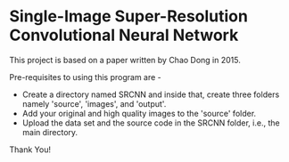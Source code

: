 # Single-Image Super-Resolution Convolutional Neural Network

This project is based on a paper written by Chao Dong in 2015.

Pre-requisites to using this program are -
  * Create a directory named SRCNN and inside that, create three folders namely 'source', 'images', and 'output'.
  * Add your original and high quality images to the 'source' folder.
  * Upload the data set and the source code in the SRCNN folder, i.e., the main directory.

Thank You!
